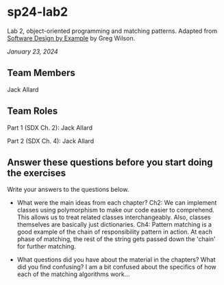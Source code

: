 # sp24-lab2
Lab 2, object-oriented programming and matching patterns. Adapted from [Software Design by Example](https://third-bit.com/sdxpy/) by Greg Wilson.

_January 23, 2024_

## Team Members
Jack Allard

## Team Roles
Part 1 (SDX Ch. 2):
Jack Allard

Part 2 (SDX Ch. 4):
Jack Allard

## Answer these questions before you start doing the exercises
Write your answers to the questions below.

* What were the main ideas from each chapter?
Ch2: We can implement classes using polymorphism to make our code easier to comprehend. This allows us to treat related classes interchangeably. Also, classes themselves are basically just dictionaries.
Ch4: Pattern matching is a good example of the chain of responsibility pattern in action. At each phase of matching, the rest of the string gets passed down the 'chain' for further matching.

* What questions did you have about the material in the chapters? What did you find confusing?
I am a bit confused about the specifics of how each of the matching algorithms work...

